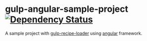 # gulp-angular-sample-project [![Dependency Status][depstat-image]][depstat-url]

A sample project with [gulp-recipe-loader](https://github.com/PGSSoft/gulp-recipe-loader) using [angular](https://angularjs.org/) framework.

[depstat-url]: https://david-dm.org/PGSSoft/gulp-angular-sample-project
[depstat-image]: https://img.shields.io/david/PGSSoft/gulp-angular-sample-project.svg?style=flat